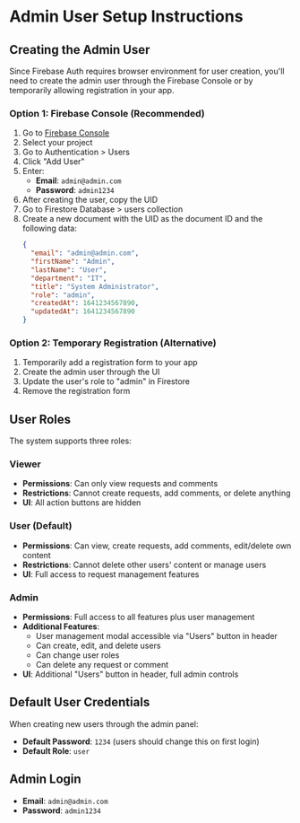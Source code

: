 # Admin User Setup Instructions

## Creating the Admin User

Since Firebase Auth requires browser environment for user creation, you'll need to create the admin user through the Firebase Console or by temporarily allowing registration in your app.

### Option 1: Firebase Console (Recommended)

1. Go to [Firebase Console](https://console.firebase.google.com/)
2. Select your project
3. Go to Authentication > Users
4. Click "Add User"
5. Enter:
   - **Email**: `admin@admin.com`
   - **Password**: `admin1234`
6. After creating the user, copy the UID
7. Go to Firestore Database > users collection
8. Create a new document with the UID as the document ID and the following data:
   ```json
   {
     "email": "admin@admin.com",
     "firstName": "Admin",
     "lastName": "User",
     "department": "IT",
     "title": "System Administrator",
     "role": "admin",
     "createdAt": 1641234567890,
     "updatedAt": 1641234567890
   }
   ```

### Option 2: Temporary Registration (Alternative)

1. Temporarily add a registration form to your app
2. Create the admin user through the UI
3. Update the user's role to "admin" in Firestore
4. Remove the registration form

## User Roles

The system supports three roles:

### Viewer

- **Permissions**: Can only view requests and comments
- **Restrictions**: Cannot create requests, add comments, or delete anything
- **UI**: All action buttons are hidden

### User (Default)

- **Permissions**: Can view, create requests, add comments, edit/delete own content
- **Restrictions**: Cannot delete other users' content or manage users
- **UI**: Full access to request management features

### Admin

- **Permissions**: Full access to all features plus user management
- **Additional Features**:
  - User management modal accessible via "Users" button in header
  - Can create, edit, and delete users
  - Can change user roles
  - Can delete any request or comment
- **UI**: Additional "Users" button in header, full admin controls

## Default User Credentials

When creating new users through the admin panel:

- **Default Password**: `1234` (users should change this on first login)
- **Default Role**: `user`

## Admin Login

- **Email**: `admin@admin.com`
- **Password**: `admin1234`
